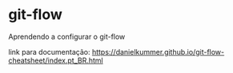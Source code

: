 # git-flow
Aprendendo a configurar o git-flow

link para documentação: https://danielkummer.github.io/git-flow-cheatsheet/index.pt_BR.html
